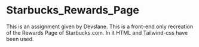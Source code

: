 # Starbucks_Rewards_Page
This is an assignment given by Devslane. 
This is a front-end only recreation of the Rewards Page of Starbucks.com.
In it HTML and Tailwind-css have been used.
